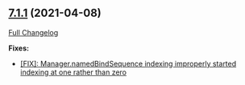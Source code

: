 ## [7.1.1](https://ugate.github.io/sqler/tree/v7.1.1) (2021-04-08)
[Full Changelog](https://ugate.github.io/sqler/compare/v7.1.0...v7.1.1)


__Fixes:__
* [[FIX]: Manager.namedBindSequence indexing improperly started indexing at one rather than zero](https://ugate.github.io/sqler/commit/d4bd0e597fac7c11cb550c64bd6d29b787c95f3f)